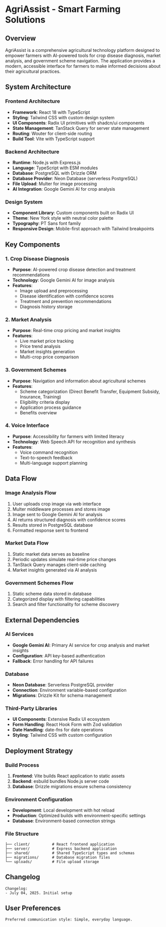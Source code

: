# AgriAssist - Smart Farming Solutions

## Overview

AgriAssist is a comprehensive agricultural technology platform designed to empower farmers with AI-powered tools for crop disease diagnosis, market analysis, and government scheme navigation. The application provides a modern, accessible interface for farmers to make informed decisions about their agricultural practices.

## System Architecture

### Frontend Architecture
- **Framework**: React 18 with TypeScript
- **Styling**: Tailwind CSS with custom design system
- **UI Components**: Radix UI primitives with shadcn/ui components
- **State Management**: TanStack Query for server state management
- **Routing**: Wouter for client-side routing
- **Build Tool**: Vite with TypeScript support

### Backend Architecture
- **Runtime**: Node.js with Express.js
- **Language**: TypeScript with ESM modules
- **Database**: PostgreSQL with Drizzle ORM
- **Database Provider**: Neon Database (serverless PostgreSQL)
- **File Upload**: Multer for image processing
- **AI Integration**: Google Gemini AI for crop analysis

### Design System
- **Component Library**: Custom components built on Radix UI
- **Theme**: New York style with neutral color palette
- **Typography**: PT Sans font family
- **Responsive Design**: Mobile-first approach with Tailwind breakpoints

## Key Components

### 1. Crop Disease Diagnosis
- **Purpose**: AI-powered crop disease detection and treatment recommendations
- **Technology**: Google Gemini AI for image analysis
- **Features**: 
  - Image upload and preprocessing
  - Disease identification with confidence scores
  - Treatment and prevention recommendations
  - Diagnosis history storage

### 2. Market Analysis
- **Purpose**: Real-time crop pricing and market insights
- **Features**:
  - Live market price tracking
  - Price trend analysis
  - Market insights generation
  - Multi-crop price comparison

### 3. Government Schemes
- **Purpose**: Navigation and information about agricultural schemes
- **Features**:
  - Scheme categorization (Direct Benefit Transfer, Equipment Subsidy, Insurance, Training)
  - Eligibility criteria display
  - Application process guidance
  - Benefits overview

### 4. Voice Interface
- **Purpose**: Accessibility for farmers with limited literacy
- **Technology**: Web Speech API for recognition and synthesis
- **Features**:
  - Voice command recognition
  - Text-to-speech feedback
  - Multi-language support planning

## Data Flow

### Image Analysis Flow
1. User uploads crop image via web interface
2. Multer middleware processes and stores image
3. Image sent to Google Gemini AI for analysis
4. AI returns structured diagnosis with confidence scores
5. Results stored in PostgreSQL database
6. Formatted response sent to frontend

### Market Data Flow
1. Static market data serves as baseline
2. Periodic updates simulate real-time price changes
3. TanStack Query manages client-side caching
4. Market insights generated via AI analysis

### Government Schemes Flow
1. Static scheme data stored in database
2. Categorized display with filtering capabilities
3. Search and filter functionality for scheme discovery

## External Dependencies

### AI Services
- **Google Gemini AI**: Primary AI service for crop analysis and market insights
- **Configuration**: API key-based authentication
- **Fallback**: Error handling for API failures

### Database
- **Neon Database**: Serverless PostgreSQL provider
- **Connection**: Environment variable-based configuration
- **Migrations**: Drizzle Kit for schema management

### Third-Party Libraries
- **UI Components**: Extensive Radix UI ecosystem
- **Form Handling**: React Hook Form with Zod validation
- **Date Handling**: date-fns for date operations
- **Styling**: Tailwind CSS with custom configuration

## Deployment Strategy

### Build Process
1. **Frontend**: Vite builds React application to static assets
2. **Backend**: esbuild bundles Node.js server code
3. **Database**: Drizzle migrations ensure schema consistency

### Environment Configuration
- **Development**: Local development with hot reload
- **Production**: Optimized builds with environment-specific settings
- **Database**: Environment-based connection strings

### File Structure
```
├── client/          # React frontend application
├── server/          # Express backend application
├── shared/          # Shared TypeScript types and schemas
├── migrations/      # Database migration files
└── uploads/         # File upload storage
```

## Changelog

```
Changelog:
- July 04, 2025. Initial setup
```

## User Preferences

```
Preferred communication style: Simple, everyday language.
```